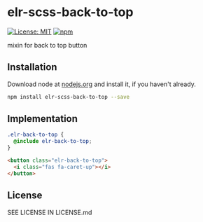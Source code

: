 # elr-scss-back-to-top

[![License: MIT](https://img.shields.io/badge/License-MIT-yellow.svg)](https://opensource.org/licenses/MIT)
[![npm](https://img.shields.io/npm/dm/elr-scss-back-to-top-button.svg?style=flat)](https://npmjs.com/package/elr-scss-back-to-top-button)

mixin for back to top button

## Installation

Download node at [nodejs.org](http://nodejs.org) and install it, if you haven't already.

```sh
npm install elr-scss-back-to-top --save
```

## Implementation

```scss
.elr-back-to-top {
  @include elr-back-to-top;
}
```

```html
<button class="elr-back-to-top">
  <i class="fas fa-caret-up"></i>
</button>
```

## License

SEE LICENSE IN LICENSE.md
